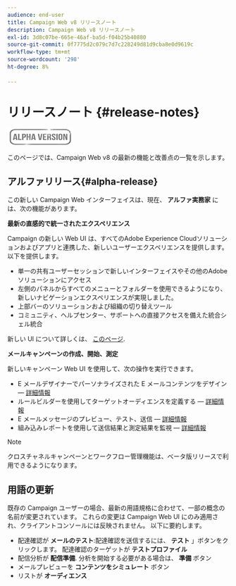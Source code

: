 ```yaml
---
audience: end-user
title: Campaign Web v8 リリースノート
description: Campaign Web v8 リリースノート
exl-id: 3d8c07be-665e-46af-ba5d-f04b25b40880
source-git-commit: 0f7775d2c079c7d7c228249d81d9cba8e0d9619c
workflow-type: tm+mt
source-wordcount: '298'
ht-degree: 8%

---
```


# リリースノート {#release-notes}

![](../assets/do-not-localize/badge.png)

このページでは、Campaign Web v8 の最新の機能と改善点の一覧を示します。

## アルファリリース{#alpha-release}

この新しい Campaign Web インターフェイスは、現在、 **アルファ実務家** には、次の機能があります。

**最新の直感的で統一されたエクスペリエンス**

Campaign の新しい Web UI は、すべてのAdobe Experience Cloudソリューションおよびアプリと連携した、新しいユーザーエクスペリエンスを提供します。 以下を提供します。

* 単一の共有ユーザーセッションで新しいインターフェイスやその他のAdobeソリューションにアクセス
* 左側のパネルからすべてのメニューとフォルダーを使用できるようになり、新しいナビゲーションエクスペリエンスが実現しました。
* 上部バーのソリューションおよび組織の切り替えツール
* コミュニティ、ヘルプセンター、サポートへの直接アクセスを備えた統合シェル統合
<!--
No search and pulse notifications in Alpha
-->

新しい UI について詳しくは、 [このページ](../get-started/user-interface.md).

**メールキャンペーンの作成、開始、測定**

新しいキャンペーン Web UI を使用して、次の操作を実行できます。

* E メールデザイナーでパーソナライズされた E メールコンテンツをデザイン — [詳細情報](../content/edit-content.md)
* ルールビルダーを使用してターゲットオーディエンスを定義する — [詳細情報](../audience/about-audiences.md)
* E メールメッセージのプレビュー、テスト、送信 — [詳細情報](../monitor/prepare-send.md)
* 組み込みレポートを使用して送信結果と測定結果を監視 — [詳細情報](../reporting/reports.md)

<!--
add info somewhere to remind users that
* they still have access to their console (+ link to v8 console doc)
* they keep their existing data (example: will be able to use their existing delivery templates to create deliveries)
-->

>[!NOTE]
>
>クロスチャネルキャンペーンとワークフロー管理機能は、ベータ版リリースで利用できるようになります。

## 用語の更新

既存の Campaign ユーザーの場合、最新の用語規格に合わせて、一部の概念の名前が変更されています。 これらの変更は Campaign Web UI にのみ適用され、クライアントコンソールには反映されません。 以下に要約します。

* 配達確認が **メールのテスト**:配達確認を送信するには、 **テスト** 」ボタンをクリックします。 配達確認のターゲットが **テストプロファイル**
* 配信分析が **配信準備**. 分析を開始する必要がある場合は、 **準備** ボタン
* メールプレビューを **コンテンツをシミュレート** ボタン
* リストが **オーディエンス**
